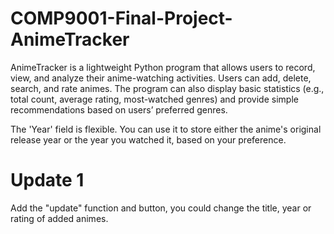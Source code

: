 # COMP9001-Final-Project-AnimeTracker
AnimeTracker is a lightweight Python program that allows users to record, view, and analyze their anime-watching activities. Users can add, delete, search, and rate animes. The program can also display basic statistics (e.g., total count, average rating, most-watched genres) and provide simple recommendations based on users’ preferred genres.

The 'Year' field is flexible. You can use it to store either the anime's original release year or the year you watched it, based on your preference.

# Update 1
Add the "update" function and button, you could change the title, year or rating of added animes.
